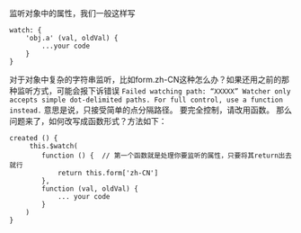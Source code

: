 监听对象中的属性，我们一般这样写
```
watch: {
    'obj.a' (val, oldVal) {
        ...your code
    }
}
```
对于对象中复杂的字符串监听，比如form.zh-CN这种怎么办？如果还用之前的那种监听方式，可能会报下诉错误
`Failed watching path: “XXXXX” Watcher only accepts simple dot-delimited paths. For full control, use a function instead.`
意思是说，只接受简单的点分隔路径。 要完全控制，请改用函数。
那么问题来了，如何改写成函数形式？方法如下：

```
created () {
     this.$watch(
        function () {  // 第一个函数就是处理你要监听的属性，只要将其return出去就行
            return this.form['zh-CN']
        },
        function (val, oldVal) {
            ... your code
        }
    )
}
```
